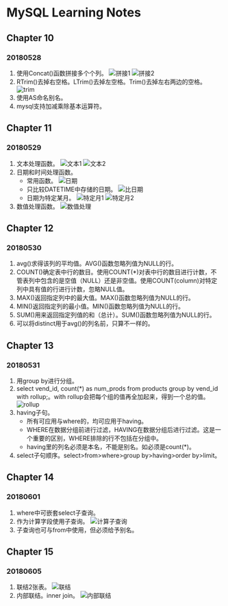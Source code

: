 # MySQL Learning Notes

## Chapter 10
### 20180528
1. 使用Concat()函数拼接多个个列。
![拼接1](https://ws1.sinaimg.cn/large/e2989da6ly1frrc1m7lyej20dh01zglh.jpg)
![拼接2](https://ws1.sinaimg.cn/large/e2989da6ly1frrc1v2z9dj204u01h742.jpg)
2. RTrim()去掉右空格。LTrim()去掉左空格。Trim()去掉左右两边的空格。
![trim](https://ws1.sinaimg.cn/large/e2989da6ly1frrc413j94j20h2021gli.jpg)
3. 使用AS命名别名。
4. mysql支持加减乘除基本运算符。

## Chapter 11
### 20180529
1. 文本处理函数。
![文本1](https://ws1.sinaimg.cn/large/e2989da6ly1frsaapzeraj20d306rgm7.jpg)
![文本2](https://ws1.sinaimg.cn/large/e2989da6ly1frsab2q86tj20dj04k3ys.jpg)
2. 日期和时间处理函数。
    - 常用函数。
    ![日期](https://ws1.sinaimg.cn/large/e2989da6ly1frsb4pzwbnj20fy0gjmzh.jpg)
    - 只比较DATETIME中存储的日期。
    ![比日期](https://ws1.sinaimg.cn/large/e2989da6ly1frsb66gsevj208v055q2v.jpg)
    - 日期为特定某月。
    ![特定月1](https://ws1.sinaimg.cn/large/e2989da6ly1frsb8rn0z6j20gi020mx2.jpg)
    ![特定月2](https://ws1.sinaimg.cn/large/e2989da6ly1frsb8x2jg4j20f7020746.jpg)
3. 数值处理函数。
![数值处理](https://ws1.sinaimg.cn/large/e2989da6ly1frsbp0z924j20d509w0tq.jpg)

## Chapter 12
### 20180530
1. avg()求得该列的平均值。AVG()函数忽略列值为NULL的行。
2. COUNT()确定表中行的数目。使用COUNT(*)对表中行的数目进行计数，不管表列中包含的是空值（NULL）还是非空值。使用COUNT(column)对特定列中具有值的行进行计数，忽略NULL值。
3. MAX()返回指定列中的最大值。MAX()函数忽略列值为NULL的行。
4. MIN()返回指定列的最小值。MIN()函数忽略列值为NULL的行。
5. SUM()用来返回指定列值的和（总计）。SUM()函数忽略列值为NULL的行。
6. 可以将distinct用于avg()的列名前，只算不一样的。

## Chapter 13
### 20180531
1. 用group by进行分组。
2. select vend_id, count(*) as num_prods from products group by vend_id with rollup;。with rollup会把每个组的值再全加起来，得到一个总的值。
![rollup](https://ws1.sinaimg.cn/large/e2989da6ly1frvffix8nzj206404vaa4.jpg)
3. having子句。
    - 所有可应用与where的，均可应用于having。
    - WHERE在数据分组前进行过滤，HAVING在数据分组后进行过滤。这是一个重要的区别，WHERE排除的行不包括在分组中。
    - having里的列名必须是本名，不能是别名。如必须是count(*)。
4. select子句顺序。select>from>where>group by>having>order by>limit。

## Chapter 14
### 20180601
1. where中可嵌套select子查询。
2. 作为计算字段使用子查询。
![计算子查询](https://ws1.sinaimg.cn/large/e2989da6ly1fs0jd3ayq3j20g304waa2.jpg)
3. 子查询也可与from中使用，但必须给予别名。

## Chapter 15
### 20180605
1. 联结2张表。
![联结](https://ws1.sinaimg.cn/large/e2989da6ly1fs0jb4rwx3j20b902sdfs.jpg)
2. 内部联结。inner join。
![内部联结](https://ws1.sinaimg.cn/large/e2989da6ly1fs0lxql6s8j20av0250sn.jpg)
